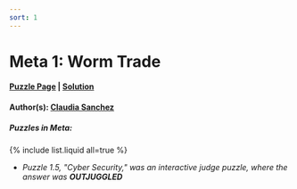```yaml
---
sort: 1
---
```


# Meta 1: Worm Trade

#### [Puzzle Page](1-p.pdf) | [Solution](1.pdf)
#### Author(s): [Claudia Sanchez](../../../../search.html?q=Claudia+Sanchez)

##### Puzzles in Meta:
{% include list.liquid all=true %}
- *Puzzle 1.5, "Cyber Security," was an interactive judge puzzle, where the answer was **OUTJUGGLED***
